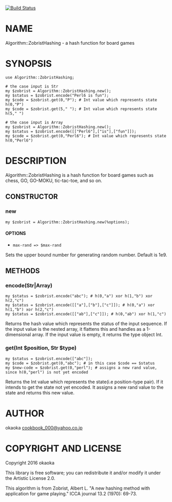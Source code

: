 [![Build Status](https://travis-ci.org/okaoka/p6-Algorithm-ZobristHashing.svg?branch=master)](https://travis-ci.org/okaoka/p6-Algorithm-ZobristHashing)

NAME
====

Algorithm::ZobristHashing - a hash function for board games

SYNOPSIS
========

    use Algorithm::ZobristHashing;

    # the case input is Str
    my $zobrist = Algorithm::ZobristHashing.new();
    my $status = $zobrist.encode("Perl6 is fun");
    my $code = $zobrist.get(0,"P"); # Int value which represents state h(0,"P")
    my $code = $zobrist.get(5," "); # Int value which represents state h(5," ")

    # the case input is Array
    my $zobrist = Algorithm::ZobristHashing.new();
    my $status = $zobrist.encode([["Perl6"],["is"],["fun"]]);
    my $code = $zobrist.get(0,"Perl6"); # Int value which represents state h(0,"Perl6")

DESCRIPTION
===========

Algorithm::ZobristHashing is a hash function for board games such as chess, GO, GO-MOKU, tic-tac-toe, and so on. 

CONSTRUCTOR
-----------

### new

    my $zobrist = Algorithm::ZobristHashing.new(%options);

#### OPTIONS

  * `max-rand => $max-rand`

Sets the upper bound number for generating random number. Default is 1e9.

METHODS
-------

### encode(Str|Array)

    my $status = $zobrist.encode("abc"); # h(0,"a") xor h(1,"b") xor h(2,"c")
    my $status = $zobrist.encode([["a"],["b"],["c"]]); # h(0,"a") xor h(1,"b") xor h(2,"c")
    my $status = $zobrist.encode([["ab"],["c"]]); # h(0,"ab") xor h(1,"c")

Returns the hash value which represents the status of the input sequence. If the input value is the nested array, it flattens this and handles as a 1-dimensional array. If the input value is empty, it returns the type object Int.

### get(Int $position, Str $type)

    my $status = $zobrist.encode(["abc"]);
    my $code = $zobrist.get(0,"abc"); # in this case $code == $status
    my $new-code = $zobrist.get(0,"perl"); # assigns a new rand value, since h(0,"perl") is not yet encoded

Returns the Int value which represents the state(i.e position-type pair). If it intends to get the state not yet encoded. It assigns a new rand value to the state and returns this new value.

AUTHOR
======

okaoka <cookbook_000@yahoo.co.jp>

COPYRIGHT AND LICENSE
=====================

Copyright 2016 okaoka

This library is free software; you can redistribute it and/or modify it under the Artistic License 2.0.

This algorithm is from Zobrist, Albert L. "A new hashing method with application for game playing." ICCA journal 13.2 (1970): 69-73.
